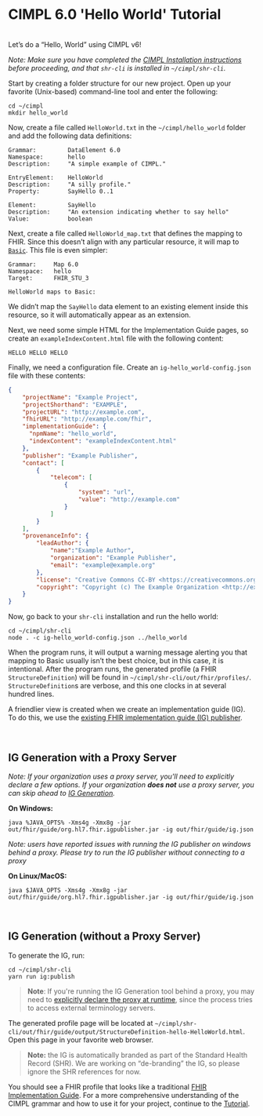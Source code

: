 # CIMPL 6.0 'Hello World' Tutorial
<br />
Let’s do a “Hello, World” using CIMPL v6!

_Note: Make sure you have completed the [CIMPL Installation instructions](cimplInstall.md) before proceeding, and that `shr-cli` is installed in `~/cimpl/shr-cli`._

Start by creating a folder structure for our new project.  Open up your favorite (Unix-based) command-line tool and enter the following:
```
cd ~/cimpl
mkdir hello_world
```

Now, create a file called `HelloWorld.txt` in the `~/cimpl/hello_world` folder and add the following data definitions:
```
Grammar:         DataElement 6.0
Namespace:       hello
Description:     "A simple example of CIMPL."

EntryElement:    HelloWorld
Description:     "A silly profile."
Property:        SayHello 0..1

Element:         SayHello
Description:     "An extension indicating whether to say hello"
Value:           boolean
```
Next, create a file called `HelloWorld_map.txt` that defines the mapping to FHIR. Since this doesn’t align with any particular resource, it will map to [`Basic`](https://www.hl7.org/fhir/basic.html). This file is even simpler:
```
Grammar:     Map 6.0
Namespace:   hello
Target:      FHIR_STU_3

HelloWorld maps to Basic:
```
We didn’t map the `SayHello` data element to an existing element inside this resource, so it will automatically appear as an extension.

Next, we need some simple HTML for the Implementation Guide pages, so create an `exampleIndexContent.html` file with the following content:
```
HELLO HELLO HELLO
```

Finally, we need a configuration file. Create an `ig-hello_world-config.json` file with these contents:
```json
{
    "projectName": "Example Project",
    "projectShorthand": "EXAMPLE",
    "projectURL": "http://example.com",
    "fhirURL": "http://example.com/fhir",
    "implementationGuide": {
      "npmName": "hello_world",
      "indexContent": "exampleIndexContent.html"
    },
    "publisher": "Example Publisher",
    "contact": [
        {
            "telecom": [
                {
                    "system": "url",
                    "value": "http://example.com"
                }
            ]
        }
    ],
    "provenanceInfo": {
        "leadAuthor": {
            "name":"Example Author",
            "organization": "Example Publisher",
            "email": "example@example.org"
        },
        "license": "Creative Commons CC-BY <https://creativecommons.org/licenses/by/3.0/>",
        "copyright": "Copyright (c) The Example Organization <http://example.org>"
    }
}
```

Now, go back to your `shr-cli` installation and run the hello world:
```
cd ~/cimpl/shr-cli
node . -c ig-hello_world-config.json ../hello_world
```
When the program runs, it will output a warning message alerting you that mapping to Basic usually isn’t the best choice, but in this case, it is intentional. After the program runs, the generated profile (a FHIR `StructureDefinition`) will be found in `~/cimpl/shr-cli/out/fhir/profiles/`.  `StructureDefinition`s are verbose, and this one clocks in at several hundred lines.

A friendlier view is created when we create an implementation guide (IG). To do this, we use the [existing FHIR implementation guide (IG) publisher](http://wiki.hl7.org/index.php?title=IG_Publisher_Documentation).

<br />

## IG Generation with a Proxy Server
_Note: If your organization uses a proxy server, you'll need to explicitly declare a few options.  If your organization **does not** use a proxy server, you can skip ahead to [IG Generation](#ig-generation)._

**On Windows:**
```
java %JAVA_OPTS% -Xms4g -Xmx8g -jar out/fhir/guide/org.hl7.fhir.igpublisher.jar -ig out/fhir/guide/ig.json
```
_Note: users have reported issues with running the IG publisher on windows behind a proxy.  Please try to run the IG publisher without connecting to a proxy_

**On Linux/MacOS:**
```
java $JAVA_OPTS -Xms4g -Xmx8g -jar out/fhir/guide/org.hl7.fhir.igpublisher.jar -ig out/fhir/guide/ig.json
```
<br />

## IG Generation (without a Proxy Server)
To generate the IG, run:
```
cd ~/cimpl/shr-cli
yarn run ig:publish
```

>**Note**: If you're running the IG Generation tool behind a proxy, you may need to [explicitly declare the proxy at runtime](https://github.com/standardhealth/shr-cli#creating-the-fhir-implementation-guide-using-an-http-proxy), since the process tries to access external terminology servers.

The generated profile page will be located at `~/cimpl/shr-cli/out/fhir/guide/output/StructureDefinition-hello-HelloWorld.html`.  Open this page in your favorite web browser.

> **Note:** the IG is automatically branded as part of the Standard Health Record (SHR). We are working on “de-branding” the IG, so please ignore the SHR references for now.

You should see a FHIR profile that looks like a traditional [FHIR Implementation Guide](https://www.hl7.org/fhir/implementationguide.html).  For a more comprehensive understanding of the CIMPL grammar and how to use it for your project, continue to the [Tutorial](https://github.com/standardhealth/shr-cli/wiki/Tutorial).